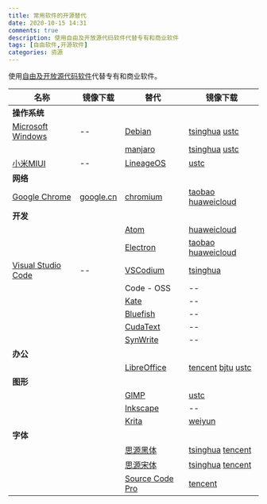 ```yaml
---
title: 常用软件的开源替代
date: 2020-10-15 14:31
comments: true
description: 使用自由及开放源代码软件代替专有和商业软件
tags: [自由软件,开源软件]
categories: 资源
---
```


使用[自由及开放源代码软件][foss]代替专有和商业软件。

<!--more-->


| 名称 | 镜像下载 | 替代 | 镜像下载 |
| -- | -- | -- | -- |
| **操作系统** |
| [Microsoft Windows][ms] | -- | [Debian][debian] | [tsinghua][debian1] [ustc][debian2] |
| | | [manjaro][manjaro] | [tsinghua][manjaro1] [ustc][manjaro2] |
| [小米MIUI][miui] | -- | [LineageOS][lineage] | [ustc][lineage1] |
| **网络** |
| [Google Chrome][chrome] | [google.cn][chrome1] | [chromium][chromium] | [taobao][chromium1] [huaweicloud][chromium2] |
| **开发** |
| | | [Atom][atom] | [huaweicloud][atom1] |
| | | [Electron][electron] | [taobao][electron1] [huaweicloud][electron2] |
| [Visual Studio Code][vscode] | -- | [VSCodium][vscodium] | [tsinghua][vscodium1] |
| | | Code - OSS | -- |
| | | [Kate][kate] | -- |
| | | [Bluefish][bluefish] | -- |
| | | [CudaText][cudatext] | -- |
| | | [SynWrite][synwrite] | -- |
| **办公** |
| | | [LibreOffice][libreoffice] | [tencent][libreoffice1] [bjtu][libreoffice2] [ustc][libreoffice3] |
| **图形** |
| | | [GIMP][gimp] | [ustc][gimp1] |
| | | [Inkscape][inkscape] | -- |
| | | [Krita][krita] | [weiyun][krita2] |
| **字体** |
| | | [思源黑体][source-han-sans] | [tsinghua][source-han-sans1] [tencent][source-han-sans2] |
| | | [思源宋体][source-han-serif] | [tsinghua][source-han-serif1] [tencent][source-han-serif2] |
| | | [Source Code Pro][source-code-pro] | [tencent][source-code-pro1] |



[ms]:https://www.microsoft.com/zh-cn/windows/get-windows-10


[krita]:https://krita.org/zh
[krita2]:https://share.weiyun.com/uHKk36c3

[kate]:https://kate-editor.org/
[bluefish]:http://bluefish.openoffice.nl
[cudatext]:http://uvviewsoft.com/cudatext/
[synwrite]:http://uvviewsoft.com/synwrite/

[source-han-sans]:https://github.com/adobe-fonts/source-han-sans/tree/release/SubsetOTF
[source-han-sans1]:https://mirrors.tuna.tsinghua.edu.cn/adobe-fonts/source-han-sans/SubsetOTF/
[source-han-sans2]:https://mirrors.cloud.tencent.com/adobe-fonts/source-han-sans/SubsetOTF/
[source-han-serif]:https://github.com/adobe-fonts/source-han-serif/tree/release/SubsetOTF
[source-han-serif1]:https://mirrors.tuna.tsinghua.edu.cn/adobe-fonts/source-han-serif/SubsetOTF/
[source-han-serif2]:https://mirrors.cloud.tencent.com/adobe-fonts/source-han-serif/SubsetOTF/
[source-code-pro]:https://adobe-fonts.github.io/source-code-pro/
[source-code-pro1]:https://mirrors.cloud.tencent.com/adobe-fonts/source-code-pro/


[miui]:https://www.miui.com/download.html
[lineage]:https://download.lineageos.org/
[lineage1]:http://mirrors.ustc.edu.cn/lineageos/

[debian]:https://www.debian.org/distrib/
[debian1]:https://mirrors.tuna.tsinghua.edu.cn/debian-cd/
[debian2]:http://mirrors.ustc.edu.cn/debian-cd/

[manjaro]:https://manjaro.org/download/
[manjaro1]:https://mirrors.tuna.tsinghua.edu.cn/osdn/storage/g/m/ma/manjaro/
[manjaro2]:http://mirrors.ustc.edu.cn/manjaro-cd/

[chrome]:https://www.google.com/intl/zh-CN/chrome/
[chrome1]:https://www.google.cn/intl/zh-CN/chrome/
[chromium]:https://www.chromium.org/
[chromium1]:https://npm.taobao.org/mirrors/chromium-browser-snapshots/
[chromium2]:https://mirrors.huaweicloud.com/chromium-browser-snapshots/

[vscode]:https://code.visualstudio.com/
[atom]:https://atom.io/
[atom1]:https://mirrors.huaweicloud.com/atom/
[vscodium]:https://github.com/VSCodium/vscodium/releases
[vscodium1]:https://mirrors.tuna.tsinghua.edu.cn/github-release/VSCodium/vscodium/


[electron]:https://www.electronjs.org/
[electron1]:https://npm.taobao.org/mirrors/electron
[electron2]:https://mirrors.huaweicloud.com/electron/


[libreoffice]:https://zh-cn.libreoffice.org/
[libreoffice1]:https://mirrors.cloud.tencent.com/libreoffice/libreoffice/stable/
[libreoffice2]:http://mirror.bjtu.edu.cn/tdf/libreoffice/stable/
[libreoffice3]:https://mirrors.ustc.edu.cn/tdf/libreoffice//stable/

[inkscape]:https://inkscape.org/release
[gimp]:https://www.gimp.org/downloads/
[gimp1]:http://mirrors.ustc.edu.cn/gimp/
[gimp2]:http://mirrors.ustc.edu.cn/gimp/


[foss]: https://zh.wikipedia.org/zh-cn/%E8%87%AA%E7%94%B1%E5%8F%8A%E5%BC%80%E6%94%BE%E6%BA%90%E4%BB%A3%E7%A0%81%E8%BD%AF%E4%BB%B6
